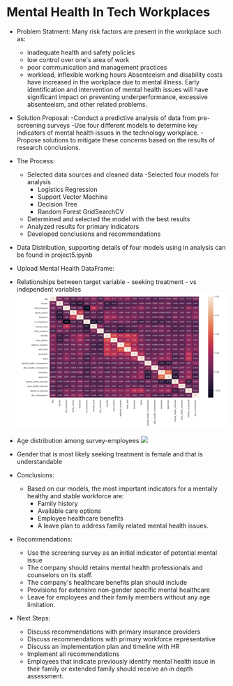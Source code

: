 # Mental Health In Tech Workplaces
* Problem Statment:
 Many risk factors are present in the workplace such as: 
  - inadequate health and safety policies 
  - low control over one's area of work 
  - poor communication and management practices
  - workload, inflexible working hours
Absenteeism and disability costs have increased in the workplace due to mental illness. 
Early identification and intervention of mental health issues will have significant impact on preventing underperformance, excessive absenteeism, and other related problems.
* Solution Proposal:
  -Conduct a predictive analysis of data from pre-screening surveys
  -Use four different models to determine key indicators of mental health issues in the technology workplace.
  -Propose solutions to mitigate these concerns based on the results of research conclusions.
* The Process:
  - Selected data sources and cleaned data
  -Selected four models for analysis
    + Logistics Regression
    + Support Vector Machine
    + Decision Tree
    + Random Forest GridSearchCV
  - Determined and selected the model with the best results
  - Analyzed results for primary indicators
  - Developed conclusions and recommendations
* Data Distribution, supporting details of four models using in analysis can be found in project5.ipynb
* Upload Mental Health DataFrame:

* Relationships between target variable - seeking treatment - vs independent variables
![](images/HeatMap.png)
* Age distribution among survey-employees
![](imges/age_distribution.png)
* Gender that is most likely seeking treatment is female and that is understandable
* Conclusions:
  - Based on our models, the most important indicators for a mentally healthy and stable workforce are:
      + Family history
      + Available care options
      + Employee healthcare benefits
      + A leave plan to address family related mental health issues. 
 * Recommendations:
    - Use the screening survey as an initial indicator of potential mental issue
    - The company should retains mental health professionals and counselors on its staff.
    - The company's healthcare benefits plan should  include
    - Provisions for extensive non-gender specific mental healthcare
    - Leave for employees and their family members without any age limitation.
 * Next Steps:
    - Discuss recommendations with primary insurance providers
    - Discuss recommendations with primary workforce representative
    - Discuss an implementation plan and timeline with HR
    - Implement all recommendations
    - Employees that indicate previously identify mental health issue in their family or extended family should receive an in depth assessment.


    
